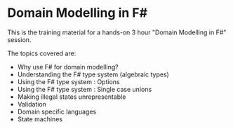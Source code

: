 # Domain Modelling in F#

This is the training material for a hands-on 3 hour "Domain Modelling in F#" session.

The topics covered are:
* Why use F# for domain modelling?
* Understanding the F# type system (algebraic types)
* Using the F# type system : Options
* Using the F# type system : Single case unions
* Making illegal states unrepresentable
* Validation
* Domain specific languages
* State machines
